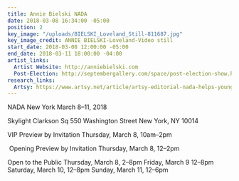 ```yaml
---
title: Annie Bielski NADA
date: 2018-03-08 16:34:00 -05:00
position: 2
key_image: "/uploads/BIELSKI_Loveland_Still-811687.jpg"
key_image_credit: ANNIE BIELSKI-Loveland-Video still
start_date: 2018-03-08 12:00:00 -05:00
end_date: 2018-03-11 18:00:00 -04:00
artist_links:
  Artist Website: http://anniebielski.com
  Post-Election: http://septembergallery.com/space/post-election-show.html
research_links:
  Artsy: https://www.artsy.net/article/artsy-editorial-nada-helps-young-galleries-hard-times
---
```


NADA New York
March 8–11, 2018

Skylight Clarkson Sq
550 Washington Street
New York, NY 10014

VIP Preview by Invitation
Thursday, March 8, 10am–2pm

 Opening Preview by Invitation
Thursday, March 8, 12–2pm 

Open to the Public
Thursday, March 8, 2–8pm
Friday, March 9 12–8pm
Saturday, March 10, 12–8pm
Sunday, March 11, 12–6pm
